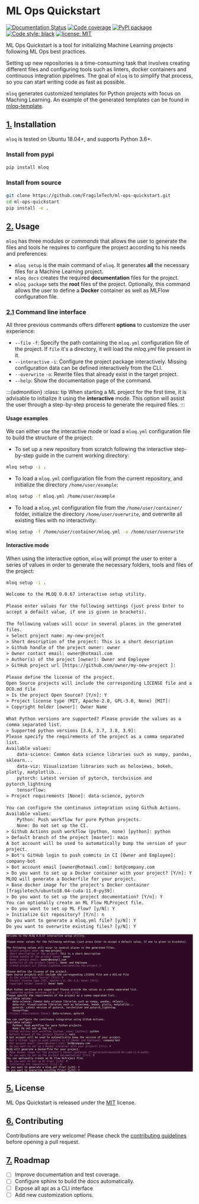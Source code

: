 # ML Ops Quickstart
[![Documentation Status](https://readthedocs.org/projects/mloq/badge/?version=latest)](https://mloq.readthedocs.io/en/latest/?badge=latest)
[![Code coverage](https://codecov.io/github/fragiletech/ml-ops-quickstart/coverage.svg)](https://codecov.io/github/fragiletech/ml-ops-quickstart)
[![PyPI package](https://badgen.net/pypi/v/mloq)](https://pypi.org/project/mloq/)
[![Code style: black](https://img.shields.io/badge/code%20style-black-000000.svg)](https://github.com/ambv/black)
[![license: MIT](https://img.shields.io/badge/license-MIT-green.svg)](https://opensource.org/licenses/MIT)

ML Ops Quickstart is a tool for initializing Machine Learning projects following ML Ops best practices.

Setting up new repositories is a time-consuming task that involves creating different files and 
configuring tools such as linters, docker containers and continuous integration pipelines. 
The goal of `mloq` is to simplify that process, so you can start writing code as fast as possible.

`mloq` generates customized templates for Python projects with focus on Maching Learning. An example of 
the generated templates can be found in [mloq-template](https://github.com/FragileTech/mloq-template).

## [1.](#Index) Installation

`mloq` is tested on Ubuntu 18.04+, and supports Python 3.6+.

### Install from pypi
```bash
pip install mloq
```
### Install from source
```bash
git clone https://github.com/FragileTech/ml-ops-quickstart.git
cd ml-ops-quickstart
pip install -e .
```

## [2.](#Index) Usage
`mloq` has three modules or _commands_ that allows the user to generate the files and tools he requires 
to configure the project according to his needs and preferences: 
* `mloq setup` is the main command of `mloq`. It generates __all__ the necessary files for a Machine Learning project. 
* `mloq docs` creates the required __documentation__ files for the project. 
* `mloq package` sets the __root__ files of the project. Optionally, this command allows the user to define a __Docker__ 
container as well as MLFlow configuration file. 

### [2.1](#Index) Command line interface

All three previous commands offers different __options__ to customize the user experience:
* `--file` `-f`: Specify the path containing the `mloq.yml` configuration file of the project. 
If `file` it's a directory, it will load the _mloq.yml_ file present in it. 
* `--interactive` `-i`: Configure the project package interactively. Missing configuration data can 
be defined interactively from the CLI.
* `--overwrite` `-o`: Rewrite files that already exist in the target project.
* `--help`: Show the documentation page of the command. 

:::{admonition} 
:class: tip
When starting a ML project for the first time, it is advisable to initialize it using the __interactive__ mode. 
This option will assist the user through a step-by-step process to generate the required files.
:::

#### Usage examples
We can either use the interactive mode or load a `mloq.yml` configuration file to build the structure
of the project: 
* To set up a new repository from scratch following the interactive step-by-step guide in the current 
working directory:
```bash
mloq setup -i .
```

* To load a `mloq.yml` configuration file from the current repository, and initialize the directory `/home/user/example`:
```bash
mloq setup -f mloq.yml /home/user/example 
```

* To load a `mloq.yml` configuration file from the `/home/user/container/` folder, initialize
the directory `/home/user/overwrite`, and overwrite all existing files with no interactivity: 
```bash
mloq setup -f /home/user/container/mloq.yml -o /home/user/overwrite 
```

#### Interactive mode 
When using the interactive option, `mloq` will prompt the user to enter a series of values in order to generate
the necessary folders, tools and files of the project:
```bash
mloq setup -i .
```
```
Welcome to the MLOQ 0.0.67 interactive setup utility.

Please enter values for the following settings (just press Enter to accept a default value, if one is given in brackets).

The following values will occur in several places in the generated files.
> Select project name: my-new-project 
> Short description of the project: This is a short description
> Github handle of the project owner: owner
> Owner contact email: owner@hotmail.com
> Author(s) of the project [owner]: Owner and Employee
> GitHub project url [https://github.com/owner/my-new-project ]: 

Please define the license of the project. 
Open Source projects will include the corresponding LICENSE file and a DCO.md file
> Is the project Open Source? [Y/n]: Y
> Project license type (MIT, Apache-2.0, GPL-3.0, None) [MIT]: 
> Copyright holder [owner]: Owner Name

What Python versions are supported? Please provide the values as a comma separated list. 
> Supported python versions [3.6, 3.7, 3.8, 3.9]: 
Please specify the requirements of the project as a comma separated list.
Available values:
    data-science: Common data science libraries such as numpy, pandas, sklearn...
    data-viz: Visualization libraries such as holoviews, bokeh, plotly, matplotlib...
    pytorch: Latest version of pytorch, torchvision and pytorch_lightning
    tensorflow: 
> Project requirements [None]: data-science, pytorch

You can configure the continuous integration using Github Actions.
Available values:
    Python: Push workflow for pure Python projects.
    None: Do not set up the CI.
> Github Actions push workflow (python, none) [python]: python
> Default branch of the project [master]: main
A bot account will be used to automatically bump the version of your project.
> Bot's GitHub login to push commits in CI [Owner and Employee]: company-bot
> Bot account email [owner@hotmail.com]: bot@company.com
> Do you want to set up a Docker container with your project? [Y/n]: Y
MLOQ will generate a Dockerfile for your project.
> Base docker image for the project's Docker container [fragiletech/ubuntu18.04-cuda-11.0-py39]: 
> Do you want to set up the project documentation? [Y/n]: Y
You can optionally create an ML Flow MLProject file.
> Do you want to set up ML Flow? [y/N]: Y
> Initialize Git repository? [Y/n]: n
Do you want to generate a mloq.yml file? [y/N]: Y
Do you want to overwrite existing files? [y/N]: Y

```
![ci python](docs/images/mloq_setup2.png)

## [5.](#Index) License
ML Ops Quickstart is released under the [MIT](LICENSE) license.

## [6.](#Index) Contributing

Contributions are very welcome! Please check the [contributing guidelines](CONTRIBUTING.md) before opening a pull request.

## [7.](#Index) Roadmap

- [ ] Improve documentation and test coverage.
- [ ] Configure sphinx to build the docs automatically.
- [ ] Expose all api as a CLI interface
- [ ] Add new customization options.